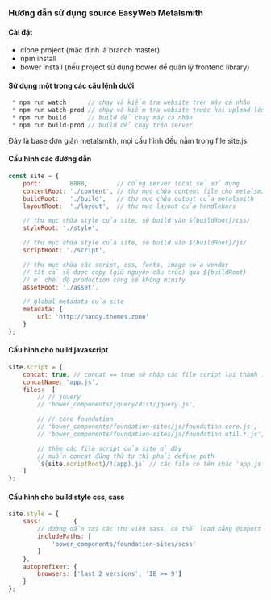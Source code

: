 ### Hướng dẫn sử dụng source EasyWeb Metalsmith
#### Cài đặt
* clone project (mặc định là branch master)
* npm install
* bower install (nếu project sử dụng bower để quản lý frontend library)

#### Sử dụng một trong các câu lệnh dưới
```js
 * npm run watch      // chạy và kiểm tra website trên máy cá nhân
 * npm run watch-prod // chạy và kiểm tra website trước khi upload lên server
 * npm run build      // build để chạy máy cá nhân
 * npm run build-prod // build để chạy trên server
```

Đây là base đơn giản metalsmith, mọi cấu hình đều nằm trong file site.js
#### Cấu hình các đường dẫn
```js
const site = {
    port:        8080,        // cổng server local sẻ sử dụng
    contentRoot: './content', // thư mục chứa content file cho metalsmith
    buildRoot:   './build',   // thư mục chứa output của metalsmith
    layoutRoot:  './layout',  // thư mục layout của handlebars

    // thư mục chứa style của site, sẽ build vào ${buildRoot}/css/
    styleRoot: './style',

    // thư mục chứa style của site, sẽ build vào ${buildRoot}/js/
    scriptRoot: './script',

    // thư mục chứa các script, css, fonts, image của vendor
    // tât cả sẽ được copy (giữ nguyên câu trúc) qua ${buildRoot}
    // ở chế độ production cũng sẽ không minify
    assetRoot: './asset',

    // global metadata của site
    metadata: {
        url: 'http://handy.themes.zone'
    }
};
```

#### Cấu hình cho build javascript
```js
site.script = {
    concat: true, // concat == true sẽ nhập các file script lại thành 1 file duy nhất
    concatName: 'app.js',
    files:  [
        // // jquery
        // 'bower_components/jquery/dist/jquery.js',

        // // core foundation
        // 'bower_components/foundation-sites/js/foundation.core.js',
        // 'bower_components/foundation-sites/js/foundation.util.*.js',

        // thêm các file script của site ở đây
        // muốn concat đúng thứ tự thì phải define path
        `${site.scriptRoot}/!(app).js` // các file có tên khác 'app.js'
    ]
};
```

#### Cấu hình cho build style css, sass
```js
site.style = {
    sass:         {
        // đường dẫn tơi các thư viện sass, có thể load bằng @import
        includePaths: [
            'bower_components/foundation-sites/scss'
        ]
    },
    autoprefixer: {
        browsers: ['last 2 versions', 'IE >= 9']
    }
};
```
